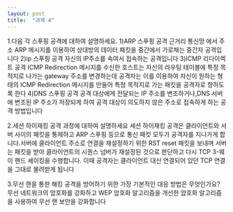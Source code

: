 ```yaml
---
layout: post
title:  "과제 4"
---
```


1.다음 각 스푸핑 공격에 대하여 설명하세요.
1)ARP 스푸핑 공격
근거리 통신망 에서 주소 ARP 메시지를 이용하여 상대방의 데이터 패킷을 중간에서 가로채는 중간자 공격입니다
2)ip 스푸핑 공격
자신의 IP주소를 속여서 접속하는 공격입니다
3)ICMP 리다이렉트 공격
ICMP Redirection 메시지를 수신한 호스트는 자신의 라우팅 테이블에 특정 목적지로 나가는 gateway 주소를 변경하는데 공격자는 이를 이용하여 자신이 원하는 형태의 ICMP Redirection 메시지를 만들어 특정 목적지로 가는 패킷을 공격자로 향하도록 한다
4)DNS 스푸핑 공격
공격 대상에게 전달되는 IP 주소를 변조하거나,DNS 서버에 변조된 IP 주소가 저장되게 하여 공격 대상이 의도하지 않은 주소로 접속하게 하는 공격 방법입니다

2.세션 하이재킹 공격 과정에 대하여 설명하세요
세션 하이재킹 공격은 클라이언트와 서버 사이의 패킷을 통제하고 ARP 스푸핑 등으로 통신 패킷 모두가 공격자를 지나가게 합니다.서버에 클라이언트 주소로 연결을 재설정하기 위한 RST reset 패킷을 보내며 서버는 패킷을 받아 클라이언트의 시퀀스 넘버가 재설정된 것으로 판단하고 다시 TCP 3-웨이 핸드 셰이킹을 수행합니다. 이때 공격자는 클라이언트 대신 연결되어 있던 TCP 연결을 그대로 물려받게 됩니다
 
3.무선 랜을 통한 해킹 공격을 방어하기 위한 가장 기본적인 대응 방법은 무엇인가요?
무선 네트워크의 암호화를 강화하고 WEP 암호화 알고리즘을 개선한 암호화 알고리즘을 사용하여 무선 랜 보안을 강화합니다
